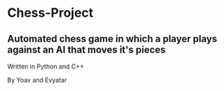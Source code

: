 # Chess-Project

## Automated chess game in which a player plays against an AI that moves it's pieces

Written in Python and C++

By Yoav and Evyatar

